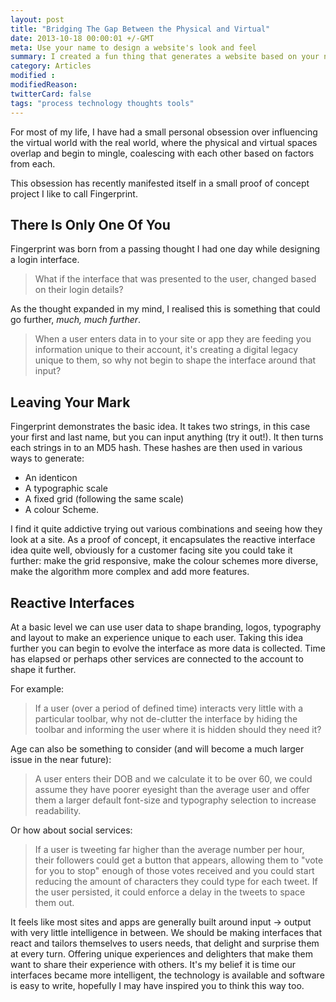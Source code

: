 ```yaml
---
layout: post
title: "Bridging The Gap Between the Physical and Virtual"
date: 2013-10-18 00:00:01 +/-GMT
meta: Use your name to design a website's look and feel
summary: I created a fun thing that generates a website based on your name
category: Articles
modified :
modifiedReason:
twitterCard: false
tags: "process technology thoughts tools"
---
```


For most of my life, I have had a small personal obsession over influencing the virtual world with the real world, where the physical and virtual spaces overlap and begin to mingle, coalescing with each other based on factors from each.

This obsession has recently manifested itself in a small proof of concept project I like to call Fingerprint.

## There Is Only One Of You

Fingerprint was born from a passing thought I had one day while designing a login interface.

> What if the interface that was presented to the user, changed based on their login details?

As the thought expanded in my mind, I realised this is something that could go further, *much, much further*.

> When a user enters data in to your site or app they are feeding you information unique to their account, it's creating a digital legacy unique to them, so why not begin to shape the interface around that input?

## Leaving Your Mark

Fingerprint demonstrates the basic idea. It takes two strings, in this case your first and last name, but you can input anything (try it out!). It then turns each strings in to an MD5 hash.
These hashes are then used in various ways to generate:

- An identicon
- A typographic scale
- A fixed grid (following the same scale)
- A colour Scheme.

I find it quite addictive trying out various combinations and seeing how they look at a site. As a proof of concept, it encapsulates the reactive interface idea quite well, obviously for a customer facing site you could take it further: make the grid responsive, make the colour schemes more diverse, make the algorithm more complex and add more features.

## Reactive Interfaces

At a basic level we can use user data to shape branding, logos, typography and layout to make an experience unique to each user. Taking this idea further you can begin to evolve the interface as more data is collected. Time has elapsed or perhaps other services are connected to the account to shape it further.

For example:

> If a user (over a period of defined time) interacts very little with a particular toolbar, why not de-clutter the interface by hiding the toolbar and informing the user where it is hidden should they need it?

Age can also be something to consider (and will become a much larger issue in the near future):

> A user enters their DOB and we calculate it to be over 60, we could assume they have poorer eyesight than the average user and offer them a larger default font-size and typography selection to increase readability.

Or how about social services:

> If a user is tweeting far higher than the average number per hour, their followers could get a button that appears, allowing them to "vote for you to stop" enough of those votes received and you could start reducing the amount of characters they could type for each tweet. If the user persisted, it could enforce a delay in the tweets to space them out.

It feels like most sites and apps are generally built around input -> output with very little intelligence in between. We should be making interfaces that react and tailors themselves to users needs, that delight and surprise them at every turn. Offering unique experiences and delighters that make them want to share their experience with others. It's my belief it is time our interfaces became more intelligent, the technology is available and software is easy to write, hopefully I may have inspired you to think this way too.
